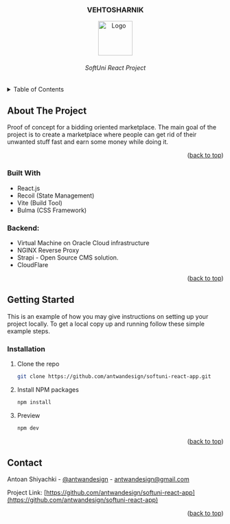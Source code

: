 
<a name="readme-top"></a>


<br />
<div align="center">
  <h3 align="center">VEHTOSHARNIK</h3>
    <img align="center" src="https://vehtosharnik.antwandesign.com/vehtosharnik.svg" alt="Logo" width="80" height="80">
  </a>
  <h6 align="center">SoftUni React Project</h3>


</div>



<!-- TABLE OF CONTENTS -->
<details>
  <summary>Table of Contents</summary>
  <ol>
    <li>
      <a href="#about-the-project">About The Project</a>
      <ul>
        <li><a href="#built-with">Built With</a></li>
      </ul>
    </li>
    <li>
      <a href="#getting-started">Getting Started</a>
      <ul>
        <li><a href="#installation">Installation</a></li>
      </ul>
    </li>
    <li><a href="#usage">Usage</a></li>
    <li><a href="#contact">Contact</a></li>

  </ol>
</details>



<!-- ABOUT THE PROJECT -->
## About The Project


Proof of concept for a bidding oriented marketplace. The main goal of the project is to create a marketplace where people can get rid of their unwanted stuff fast and earn some money while doing it.
<p align="right">(<a href="#readme-top">back to top</a>)</p>



### Built With


* React.js
* Recoil (State Management)
* Vite (Build Tool)
* Bulma (CSS Framework)

### Backend:
* Virtual Machine on Oracle Cloud infrastructure
* NGINX Reverse Proxy
* Strapi - Open Source CMS solution.
* CloudFlare




<p align="right">(<a href="#readme-top">back to top</a>)</p>



<!-- GETTING STARTED -->
## Getting Started

This is an example of how you may give instructions on setting up your project locally.
To get a local copy up and running follow these simple example steps.

### Installation


1. Clone the repo
   ```sh
   git clone https://github.com/antwandesign/softuni-react-app.git
   ```
2. Install NPM packages
   ```sh
   npm install
   ```
3. Preview
   ```sh
   npm dev
   ```

<p align="right">(<a href="#readme-top">back to top</a>)</p>





<!-- CONTACT -->
## Contact

Antoan Shiyachki - [@antwandesign](https://facebook.com/daantwan) - antwandesign@gmail.com

Project Link: [https://github.com/antwandesign/softuni-react-app](https://github.com/antwandesign/softuni-react-app)

<p align="right">(<a href="#readme-top">back to top</a>)</p>

